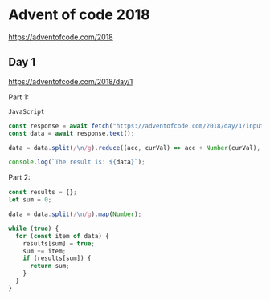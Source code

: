 # Advent of code 2018

https://adventofcode.com/2018

## Day 1

https://adventofcode.com/2018/day/1

Part 1:

`JavaScript`

```js
const response = await fetch("https://adventofcode.com/2018/day/1/input");
const data = await response.text();

data = data.split(/\n/g).reduce((acc, curVal) => acc + Number(curVal), 0);

console.log(`The result is: ${data}`);
```

Part 2:

```js
const results = {};
let sum = 0;

data = data.split(/\n/g).map(Number);

while (true) {
  for (const item of data) {
    results[sum] = true;
    sum += item;
    if (results[sum]) {
      return sum;
    }
  }
}
```
